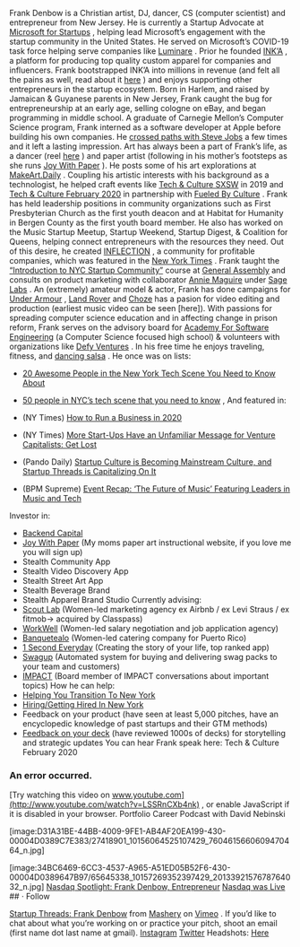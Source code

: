 Frank Denbow is a Christian artist, DJ, dancer, CS (computer scientist) and entrepreneur from New Jersey. He is currently a Startup Advocate at  [Microsoft for Startups](https://aka.ms/mfsmain) , helping lead Microsoft’s engagement with the startup community in the United States. He served on Microsoft’s COVID-19 task force helping serve companies like  [Luminare](http://luminaremed.com/) . Prior he founded  [INK’A](http://inka.io/) , a platform for producing top quality custom apparel for companies and influencers. Frank bootstrapped INK’A into millions in revenue (and felt all the pains as well, read about it  [here](https://inflectioncommunity.com/blog/if-your-dreams-dont-serve-you-let-them-go) ) and enjoys supporting other entrepreneurs in the startup ecosystem.
Born in Harlem, and raised by Jamaican & Guyanese parents in New Jersey, Frank caught the bug for entrepreneurship at an early age, selling cologne on eBay, and began programming in middle school. A graduate of Carnegie Mellon’s Computer Science program, Frank interned as a software developer at Apple before building his own companies. He  [crossed paths with Steve Jobs](https://frankdenbow.com/my-steve-jobs-story/)  a few times and it left a lasting impression.
Art has always been a part of Frank’s life, as a dancer (reel  [here](https://www.youtube.com/watch?v=TbVOQIFQnhw&list=PL64F69BC6E6922A4C) ) and paper artist (following in his mother’s footsteps as she runs  [Joy With Paper](http://joywithpaper/) ). He posts some of his art explorations at  [MakeArt.Daily](https://instagram.com/makeart.daily) . Coupling his artistic interests with his background as a technologist, he helped craft events like  [Tech & Culture SXSW](https://www.youtube.com/playlist?list=PLL0NwqdSsyQMwtk1-wU3XxSJlyEk7dxI3)  in 2019 and  [Tech & Culture February 2020](https://www.youtube.com/watch?v=LSSRnCXb4nk)  in partnership with  [Fueled By Culture](http://fueledbyculture.com/) .
Frank has held leadership positions in community organizations such as First Presbyterian Church as the first youth deacon and at Habitat for Humanity in Bergen County as the first youth board member. He also has worked on the Music Startup Meetup, Startup Weekend, Startup Digest, & Coalition for Queens, helping connect entrepreneurs with the resources they need. Out of this desire, he created  [INFLECTION](http://inflectioncommunity.co/) , a community for profitable companies, which was featured in the  [New York Times](https://www.nytimes.com/2019/01/11/technology/start-ups-rejecting-venture-capital.html) . Frank taught the  [“Introduction to NYC Startup Community”](https://generalassemb.ly/instructors/frank-denbow/260)  course at  [General Assembly](https://ga.co/)  and consults on product marketing with collaborator  [Annie Maguire](http://anniemaguire.com/)  under  [Sage Labs](http://sagelabs.co/) .
An (extremely) amateur model & actor, Frank has done campaigns for  [Under Armour](https://www.dropbox.com/sh/z89lasvkxtomfa5/AABZlBvGSFB-wSvCbPDOzJKca?dl=0) ,  [Land Rover](https://www.instagram.com/p/BZyynL0D8XD)  and  [Choze](https://frankdenbow.com/about-me/) has a pasion for video editing and production (earliest music video can be seen [here]).
With passions for spreading computer science education and in affecting change in prison reform, Frank serves on the advisory board for  [Academy For Software Engineering](http://afsenyc.org/)  (a Computer Science focused high school) & volunteers with organizations like  [Defy Ventures](http://defyventures.org/) .
In his free time he enjoys traveling, fitness, and  [dancing salsa](https://www.facebook.com/frank.denbow/videos/10101695180286959/) .
He once was on lists:
*  [20 Awesome People in the New York Tech Scene You Need to Know About](http://www.alleywatch.com/2014/08/20-awesome-people-in-the-new-york-tech-scene-you-need-to-know-about/6/) 
*  [50 people in NYC’s tech scene that you need to know](http://thenextweb.com/us/2013/09/25/50-people-in-nycs-tech-scene-that-you-need-to-know/) ,
And featured in:
* (NY Times)  [How to Run a Business in 2020](https://www.nytimes.com/2020/01/30/style/millennial-entrepreneur-startups.html) 

* (NY Times)  [More Start-Ups Have an Unfamiliar Message for Venture Capitalists: Get Lost](https://www.nytimes.com/2019/01/11/technology/start-ups-rejecting-venture-capital.html) 

* (Pando Daily)  [Startup Culture is Becoming Mainstream Culture, and Startup Threads is Capitalizing On It](https://pando.com/2012/06/08/startup-culture-is-becoming-mainstream-culture-and-startup-threads-is-capitalizing-on-it/) 

* (BPM Supreme)  [Event Recap: ‘The Future of Music’ Featuring Leaders in Music and Tech](https://news.bpmsupreme.com/event-recap-the-future-of-music-featuring-leaders-in-music-and-tech/) 

Investor in:
*  [Backend Capital](https://www.crunchbase.com/organization/backend-capital#section-investments) 
*  [Joy With Paper](http://joywithpaper.com/)  (My moms paper art instructional website, if you love me you will sign up)
* Stealth Community App
* Stealth Video Discovery App
* Stealth Street Art App
* Stealth Beverage Brand
* Stealth Apparel Brand Studio
Currently advising:
*  [Scout Lab](http://scoutlab.co/)  (Women-led marketing agency ex Airbnb / ex Levi Straus / ex fitmob-> acquired by Classpass)
*  [WorkWell](http://weworkwell.io/)  (Women-led salary negotiation and job application agency)
*  [Banquetealo](https://www.banquetealo.com/)  (Women-led catering company for Puerto Rico)
*  [1 Second Everyday](https://1se.co/)  (Creating the story of your life, top ranked app)
*  [Swagup](http://swagup.com/)  (Automated system for buying and delivering swag packs to your team and customers)
*  [IMPACT](https://impactnyc.org/)  (Board member of IMPACT conversations about important topics)
How he can help:
*  [Helping You Transition To New York](https://bit.ly/frankdnyc) 
*  [Hiring/Getting Hired In New York](https://bit.ly/frankjob) 
* Feedback on your product (have seen at least 5,000 pitches, have an encyclopedic knowledge of past startups and their GTM methods)
*  [Feedback on your deck](http://ripmydeck.com/)  (have reviewed 1000s of decks) for storytelling and strategic updates
You can hear Frank speak here:
Tech & Culture February 2020

### An error occurred.
 [Try watching this video on www.youtube.com](http://www.youtube.com/watch?v=LSSRnCXb4nk) , or enable JavaScript if it is disabled in your browser.
Portfolio Career Podcast with David Nebinski


[image:D31A31BE-44BB-4009-9FE1-AB4AF20EA199-430-00004D0389C7E383/27418901_10156064525107429_7604615660609470464_n.jpg]


[image:34BC6469-6CC3-4537-A965-A51ED05B52F6-430-00004D0389647B97/65645338_10157269352397429_2013392157678764032_n.jpg]  [Nasdaq Spotlight: Frank Denbow, Entrepreneur](https://www.facebook.com/watch/?ref=external&v=10156064488902429) 
 [Nasdaq was Live](https://www.facebook.com/watch/Nasdaq/) ## ·
Follow





 [Startup Threads: Frank Denbow](https://vimeo.com/33539899)  from  [Mashery](https://vimeo.com/mashery)  on  [Vimeo](https://vimeo.com/) .
If you’d like to chat about what you’re working on or practice your pitch, shoot an email (first name dot last name at gmail).
 [Instagram](https://instagram.com/frankdenbow)   [Twitter](https://twitter.com/frankdenbow) 
Headshots:  [Here](https://www.dropbox.com/sh/fkarq3bu40rz29c/AADg-waCYGp2WBDuwwBHl3eqa?dl=0) 
